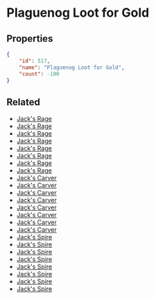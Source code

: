 # Plaguenog Loot for Gold

<no description available>

## Properties

```json
{
    "id": 517,
    "name": "Plaguenog Loot for Gold",
    "count": -100
}
```

## Related

- [Jack's Rage](../items/16349-jack-s-rage.md)
- [Jack's Rage](../items/16350-jack-s-rage.md)
- [Jack's Rage](../items/16351-jack-s-rage.md)
- [Jack's Rage](../items/16352-jack-s-rage.md)
- [Jack's Rage](../items/16353-jack-s-rage.md)
- [Jack's Rage](../items/16354-jack-s-rage.md)
- [Jack's Rage](../items/16356-jack-s-rage.md)
- [Jack's Rage](../items/16355-jack-s-rage.md)
- [Jack's Carver](../items/16357-jack-s-carver.md)
- [Jack's Carver](../items/16358-jack-s-carver.md)
- [Jack's Carver](../items/16359-jack-s-carver.md)
- [Jack's Carver](../items/16360-jack-s-carver.md)
- [Jack's Carver](../items/16361-jack-s-carver.md)
- [Jack's Carver](../items/16362-jack-s-carver.md)
- [Jack's Carver](../items/16363-jack-s-carver.md)
- [Jack's Carver](../items/16364-jack-s-carver.md)
- [Jack's Spire](../items/16365-jack-s-spire.md)
- [Jack's Spire](../items/16366-jack-s-spire.md)
- [Jack's Spire](../items/16367-jack-s-spire.md)
- [Jack's Spire](../items/16368-jack-s-spire.md)
- [Jack's Spire](../items/16369-jack-s-spire.md)
- [Jack's Spire](../items/16370-jack-s-spire.md)
- [Jack's Spire](../items/16371-jack-s-spire.md)
- [Jack's Spire](../items/16372-jack-s-spire.md)

